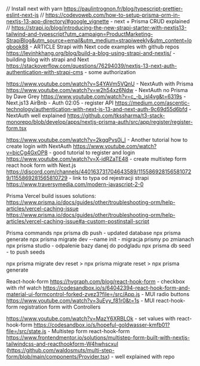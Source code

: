 // Install next with yarn https://paulintrognon.fr/blog/typescript-prettier-eslint-next-js
// https://codevoweb.com/how-to-setup-prisma-orm-in-nextjs-13-app-directory/#google_vignette - next + Prisma CRUD explained
// https://strapi.io/blog/introducing-the-new-strapi-starter-with-nextjs13-tailwind-and-typescript?utm_campaign=ProductMarketing-StrapiBlog&utm_source=email&utm_medium=strapiweekly&utm_content=logbook88 - ARTICLE Strapi with Next code examples with github repos
https://levinhkhang.org/blog/build-a-blog-using-strapi-and-nextjs/ - building blog with strapi and Next
https://stackoverflow.com/questions/76294039/nextjs-13-next-auth-authentication-with-strapi-cms - some authorization

https://www.youtube.com/watch?v=S4YAVm5VQnU - NextAuth with Prisma
https://www.youtube.com/watch?v=w2h54xz6Ndw - NextAuth no Prisma by Dave Grey
https://www.youtube.com/watch?v=c_-b_isI4vg&t=6319s - Next.js13 AirBnb - Auth 02:05 - register API
https://medium.com/ascentic-technology/authentication-with-next-js-13-and-next-auth-9c69d55d6bfd - NextAuth well explained
https://github.com/tkssharma/t3-stack-monorepo/blob/develop/apps/nextjs-prisma-auth/src/app/register/register-form.tsx

https://www.youtube.com/watch?v=2kgqPvs0j_I - Another tutorial how to create login with NextAuth
https://www.youtube.com/watch?v=bicCg4GxOP8 - good tutorial to register and login
https://www.youtube.com/watch?v=X-idRZaTE48 - create multistep form react hook form with Next.js
https://discord.com/channels/440163731704643589/1155869281565810729/1155869281565810729 - link to typa od rejestracji strapi
https://www.traversymedia.com/modern-javascript-2-0

Prisma Vercel build issues solutions:
https://www.prisma.io/docs/guides/other/troubleshooting-orm/help-articles/vercel-caching-issue
https://www.prisma.io/docs/guides/other/troubleshooting-orm/help-articles/vercel-caching-issue#a-custom-postinstall-script

Prisma commands
npx prisma db push - updated database
npx prisma generate
npx prisma migrate dev --name init - migracja prismy po zmianach
npx prisma studio - odpalenie bazy danej do podgladu
npx prisma db seed - to push seeds

npx prisma migrate dev reset > npx prisma migrate reset > npx prisma generate

React-hook-form
https://hygraph.com/blog/react-hook-form - checkbox with rhf watch
https://codesandbox.io/s/64042394-react-hook-form-and-material-ui-formcontrol-forked-zvez3?file=/src/App.js - MUI radio buttons
https://www.youtube.com/watch?v=3uEyy_f81r0&t=1s - MUI react-hook-form registration form with Controllers

https://www.youtube.com/watch?v=MazY6XRBLOk - set values with react-hook-form
https://codesandbox.io/s/hopeful-goldwasser-kmfb01?file=/src/state.js - Multistep form react-hook-form
https://www.frontendmentor.io/solutions/multistep-form-built-with-nextjs-tailwindcss-and-reacthookform-W4hwhscxuI (https://github.com/waldosmuts/multi-step-form/blob/main/components/Provider.tsx) - well explained with repo
